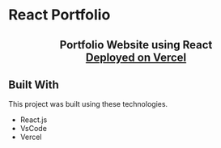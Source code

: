 # React Portfolio

<h2 align="center">
  Portfolio Website using React <br/>
  <a href="https://navneetbahuguna.vercel.app/" target="_blank">Deployed on Vercel</a>
</h2>

## Built With

This project was built using these technologies.

- React.js
- VsCode
- Vercel
